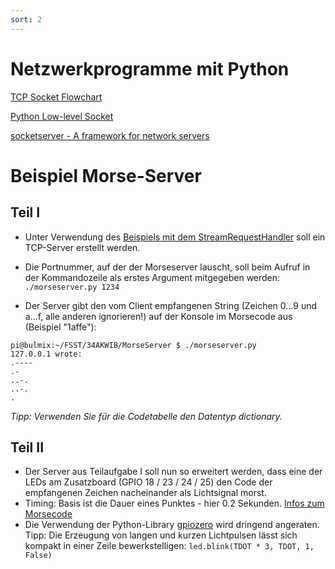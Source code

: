 ```yaml
---
sort: 2
---
```


# Netzwerkprogramme mit Python

[TCP Socket Flowchart](http://www.netzmafia.de/skripten/inetprog/serverclient.gif)

[Python Low-level Socket](https://docs.python.org/3/library/socket.html#module-socket)

[socketserver - A framework for network servers](https://docs.python.org/3/library/socketserver.html)

# Beispiel Morse-Server
## Teil I

- Unter Verwendung des [Beispiels mit dem StreamRequestHandler]( https://docs.python.org/3/library/socketserver.html#socketserver-tcpserver-example) soll ein TCP-Server erstellt werden.

- Die Portnummer, auf der der Morseserver lauscht, soll beim Aufruf in der Kommandozeile als erstes Argument mitgegeben werden: ```./morseserver.py 1234```

- Der Server gibt den vom Client empfangenen String (Zeichen 0...9 und a...f, alle anderen ignorieren!) auf der Konsole im Morsecode aus (Beispiel "1affe"):
```
pi@bulmix:~/FSST/34AKWIB/MorseServer $ ./morseserver.py 
127.0.0.1 wrote:
.----
.-
..-.
..-.
.
```
_Tipp: Verwenden Sie für die Codetabelle den Datentyp dictionary._

## Teil II

- Der Server aus Teilaufgabe I soll nun so erweitert werden, dass eine der LEDs am Zusatzboard (GPIO 18 / 23 / 24 / 25) den Code der empfangenen Zeichen nacheinander als Lichtsignal morst. 
- Timing: Basis ist die Dauer eines Punktes - hier 0.2 Sekunden. [Infos zum Morsecode](https://de.wikipedia.org/wiki/Morsecode#Zeitschema_und_Veranschaulichung)
- Die Verwendung der Python-Library [gpiozero](https://gpiozero.readthedocs.io/en/stable/) wird dringend angeraten. Tipp: Die Erzeugung von langen und kurzen Lichtpulsen lässt sich kompakt in einer Zeile bewerkstelligen: ```led.blink(TDOT * 3, TDOT, 1, False)``` 

